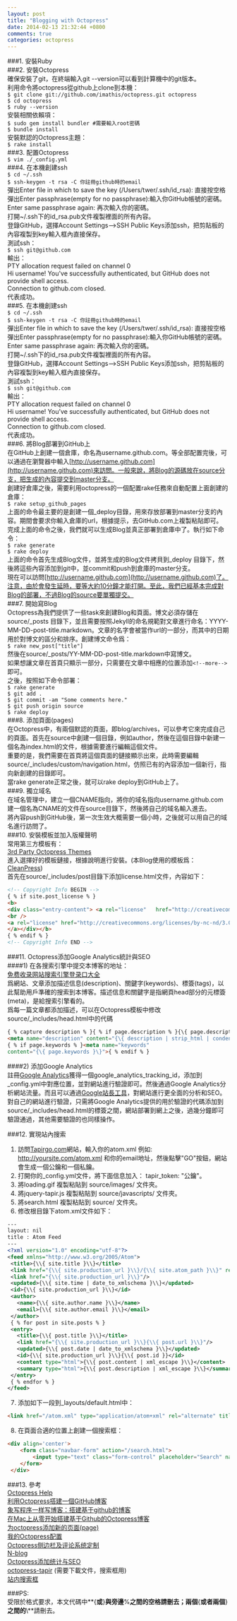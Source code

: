 ```yaml
---
layout: post
title: "Blogging with Octopress"
date: 2014-02-13 21:32:44 +0800
comments: true
categories: octopress
---
```

  
  
###1. 安裝Ruby  
###2. 安裝Octopress  
確保安裝了git，在終端輸入git --version可以看到計算機中的git版本。  
利用命令將octopress從github上clone到本機：  
`$ git clone git://github.com/imathis/octopress.git octopress`  
`$ cd octopress`  
`$ ruby --version`  
安裝相關依賴項：  
`$ sudo gem install bundler #需要輸入root密碼`  
`$ bundle install`  
安裝默認的Octopress主題：  
`$ rake install`   <!--more-->  
###3. 配置Octopress  
`$ vim ./_config.yml`  
###4. 在本機創建ssh  
`$ cd ~/.ssh`  
`$ ssh-keygen -t rsa -C 你註冊github時的email`  
彈出Enter file in which to save the key (/Users/twer/.ssh/id_rsa): 直接按空格  
彈出Enter passphrase(empty for no passphrase):輸入你GitHub帳號的密碼。Enter same passphrase again: 再次輸入你的密碼。  
打開~/.ssh下的id_rsa.pub文件複製裡面的所有內容。  
登錄GitHub，選擇Account Settings-->SSH Public Keys添加ssh，把剪貼板的內容複製到key輸入框內直接保存。  
測試ssh：  
`$ ssh git@github.com`  
輸出：  
PTY allocation request failed on channel 0  
Hi username! You've successfully authenticated, but GitHub does not provide shell access.  
Connection to github.com closed.  
代表成功。  
###5. 在本機創建ssh  
`$ cd ~/.ssh`  
`$ ssh-keygen -t rsa -C 你註冊github時的email`  
彈出Enter file in which to save the key (/Users/twer/.ssh/id_rsa): 直接按空格  
彈出Enter passphrase(empty for no passphrase):輸入你GitHub帳號的密碼。Enter same passphrase again: 再次輸入你的密碼。  
打開~/.ssh下的id_rsa.pub文件複製裡面的所有內容。  
登錄GitHub，選擇Account Settings—>SSH Public Keys添加ssh，把剪貼板的內容複製到key輸入框內直接保存。  
測試ssh：  
`$ ssh git@github.com`  
輸出：  
PTY allocation request failed on channel 0  
Hi username! You’ve successfully authenticated, but GitHub does not provide shell access.  
Connection to github.com closed.  
代表成功。  
###6. 將Blog部署到GitHub上  
在GitHub上創建一個倉庫，命名為username.github.com。等全部配置完後，可以通過在瀏覽器中輸入[http://username.github.com](http://username.github.com)來訪問。一般來說，將Blog的源碼放在source分支，把生成的內容提交到master分支。  
創建好倉庫之後，需要利用octopress的一個配置rake任務來自動配置上面創建的倉庫：  
`$ rake setup_github_pages`  
上面的命令最主要的是創建一個\_deploy目錄，用來存放部署到master分支的內容。期間會要求你輸入倉庫的url，根據提示，去GitHub.com上複製粘貼即可。  
完成上面的命令之後，我們就可以生成Blog並真正部署到倉庫中了。執行如下命令：  
`$ rake generate`  
`$ rake deploy`  
上面的命令首先生成Blog文件，並將生成的Blog文件拷貝到\_deploy 目錄下，然後將這些內容添加到git中，並commit和push到倉庫的master分支。  
現在可以訪問[http://username.github.com](http://username.github.com)了。注意，由於會發生延時，要等大約10分鐘才能打開。至此，我們已經基本完成對Blog的部署，不過Blog的source要單獨提交。  
###7. 開始寫Blog  
Octopress為我們提供了一些task來創建Blog和頁面。博文必須存儲在source/\_posts 目錄下，並且需要按照Jekyll的命名規範對文章進行命名：YYYY-MM-DD-post-title.markdown。文章的名字會被當作url的一部分，而其中的日期用於對博文的區分和排序。創建博文命令爲：  
`$ rake new_post["title"]`  
然後在source/\_posts/YY-MM-DD-post-title.markdown中寫博文。  
如果想讓文章在首頁只顯示一部分，只需要在文章中相應的位置添加`<!--more-->`即可。  
之後，按照如下命令部署：  
`$ rake generate`  
`$ git add .`  
`$ git commit -am "Some comments here."`  
`$ git push origin source`  
`$ rake deploy`  
###8. 添加頁面(pages)  
在Octopress中，有兩個默認的頁面，即blog/archives，可以參考它來完成自己的頁面。首先在source中創建一個目錄，例如author，然後在這個目錄中新建一個名為index.html的文件，根據需要進行編輯這個文件。  
重要的是，我們需要在首頁將這個頁面的鏈接顯示出來，此時需要編輯source/\_includes/custom/navigation.html，仿照已有的內容添加一個新行，指向新創建的目錄即可。  
當rake generate正常之後，就可以rake deploy到GitHub上了。  
###9. 獨立域名  
在域名管理中，建立一個CNAME指向，將你的域名指向username.github.com  
建一個名為CNAME的文件在source目錄下，然後將自己的域名輸入進去。  
將內容push到GitHub後，第一次生效大概需要一個小時，之後就可以用自己的域名進行訪問了。  
###10. 安裝模板並加入版權聲明  
常用第三方模板有：  
[3rd Party Octopress Themes](http://github.com/imathis/octopress/wiki/3rd-Party-Octopress-Themes)  
進入選擇好的模板鏈接，根據說明進行安裝。(本Blog使用的模板爲：[CleanPress](https://github.com/macjasp/cleanpress))  
首先在source/\_includes/post目錄下添加license.html文件，內容如下：  
``` html
<!-- Copyright Info BEGIN -->  
{ % if site.post_license % }  
<b>  
<div class="entry-content"> <a rel="license"   href="http://creativecommons.org/licenses/by-nc-nd/3.0/deed.zh" ></a>版權聲明：非商用-非衍生-保持署名  
<br />  
<a rel="license" href="http://creativecommons.org/licenses/by-nc-nd/3.0/deed.zh">Creative Commons BY-NC-ND 3.0  
</a></div></b>  
{ % endif % }  
<!-- Copyright Info END -->  
```  
###11. Octopress添加Google Analytics統計與SEO  
####1) 在各搜索引擎中提交本博客的地址：  
[免费收录网站搜索引擎登录口大全](http://urlc.cn/tool/addurl.html)  
爲網站、文章添加描述信息(description)、關鍵字(keywords)、標簽(tags)，以此幫助用戶準確的搜索到本博客。描述信息和關鍵字是指網頁head部分的元標簽(meta)，是給搜索引擎看的。  
爲每一篇文章都添加描述，可以在Octopress模板中修改source/\_includes/head.html中的代碼  
``` html
{ % capture description % }{ % if page.description % }{\{ page.description }\}{ % else % }{\{ content | raw_content }\}{ % endif % }{ % endcapture % }  
<meta name="description" content="{\{ description | strip_html | condense_spaces | truncate:150 }\}">  
{ % if page.keywords % }<meta name="keywords"  
content="{\{ page.keywords }\}">{ % endif % }  
```  
####2) 添加Google Analytics  
註冊[Google Analytics](http://www.google.com/analytics/)獲得一個google_analytics_tracking_id，添加到\_config.yml中對應位置，並對網站進行驗證即可。然後通過Google Analytics分析網站流量。而且可以通過[Google站長工具](https://www.google.com/webmasters/tools/home?hl=zh-CN)，對網站進行更全面的分析和SEO。  
對自己的網站進行驗證，只需將Google Analytics提供的用於驗證的代碼添加到source/\_includes/head.html的<head>標簽之間，網站部署到網上之後，過幾分鐘即可驗證通過，其他需要驗證的也同樣操作。  
  
###12. 實現站內搜索  
1) 訪問[Tapirgo.com](tapirgo.com)網站，輸入你的atom.xml 例如: http://yoursite.com/atom.xml 和你的email地址，然後點擊"GO"按鈕，網站會生成一個公鑰和一個私鑰。  
2) 打開你的\_config.yml文件，將下面信息加入：  tapir_token: "公鑰"。  
3) 將loading.gif 複製粘貼到 source/images/ 文件夾。  
4) 將jquery-tapir.js 複製粘貼到 source/javascripts/ 文件夾。  
5) 將search.html 複製粘貼到 source/ 文件夾。  
6) 修改根目錄下atom.xml文件如下：  
``` xml
---
layout: nil
title : Atom Feed
---
<?xml version="1.0" encoding="utf-8"?>
<feed xmlns="http://www.w3.org/2005/Atom">
 <title>{\\{ site.title }\\}</title>
 <link href="{\\{ site.production_url }\\}/{\\{ site.atom_path }\\}" rel="self"/>
 <link href="{\\{ site.production_url }\\}"/>
 <updated>{\\{ site.time | date_to_xmlschema }\\}</updated>
 <id>{\\{ site.production_url }\\}</id>
 <author>
   <name>{\\{ site.author.name }\\}</name>
   <email>{\\{ site.author.email }\\}</email>
 </author>
 { % for post in site.posts % }
 <entry>
   <title>{\\{ post.title }\\}</title>
   <link href="{\\{ site.production_url }\\}{\\{ post.url }\\}"/>
   <updated>{\\{ post.date | date_to_xmlschema }\\}</updated>
   <id>{\\{ site.production_url }\\}{\\{ post.id }}</id>
   <content type="html">{\\{ post.content | xml_escape }\\}</content>
   <summary type="html">{\\{ post.description | xml_escape }\\}</summary>
 </entry>
 { % endfor % }
</feed>
```  
7) 添加如下一段到\_layouts/default.html中：  
``` html
<link href="/atom.xml" type="application/atom+xml" rel="alternate" title="Sitewide ATOM Feed">
```  
8) 在頁面合適的位置上創建一個搜索框：  
``` html
<div align='center'>
    <form class="navbar-form" action="/search.html">
        <input type="text" class="form-control" placeholder="Search" name="query">
    </form>               
 </div>
```  
  
###13. 參考  
[Octopress Help](http://octopress.org/help/)  
[利用Octopress搭建一個GitHub博客](http://justcoding.iteye.com/blog/1954645)  
[象写程序一样写博客：搭建基于github的博客](http://blog.devtang.com/blog/2012/02/10/setup-blog-based-on-github/)  
[在Mac上从零开始搭建基于Github的Octopress博客](http://blog.segmentfault.com/yaashion_xiang/1190000000364677)  
[为octopress添加新的页面(page)](http://icodeit.org/2013/01/add-new-page-to-octopress/)  
[我的Octopress配置](http://www.yanjiuyanjiu.com/blog/20130402/)  
[Octopress侧边栏及评论系统定制](http://blog.csdn.net/lcliliil/article/details/13725895)  
[N-blog](https://github.com/nswbmw/N-blog/wiki/_pages)  
[Octopress添加统计与SEO](http://blog.csdn.net/lcliliil/article/details/13727927)  
[octopress-tapir](https://github.com/blimey85/octopress-tapir)  (需要下載文件，搜索框用)  
[站内搜索框](https://github.com/cinowu/gitskills/blob/master/jekyll-use.md)
  
###PS:  
受限於格式要求，本文代碼中**{**或**}**與旁邊**%**之間的空格請刪去；兩個**{**或者兩個**}**之間的**\\**請刪去。
